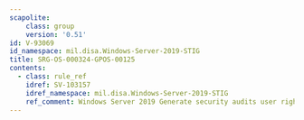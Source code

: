 ```yaml
---
scapolite:
    class: group
    version: '0.51'
id: V-93069
id_namespace: mil.disa.Windows-Server-2019-STIG
title: SRG-OS-000324-GPOS-00125
contents:
  - class: rule_ref
    idref: SV-103157
    idref_namespace: mil.disa.Windows-Server-2019-STIG
    ref_comment: Windows Server 2019 Generate security audits user right mus ...
---
```


